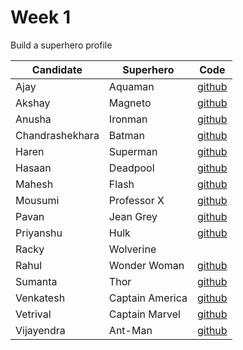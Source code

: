 # Week 1

Build a superhero profile

| Candidate | Superhero | Code |
| --------- | --------- | ---- |
| Ajay | Aquaman | [github](https://github.com/AjayPaudel3002/masai-week-1) |
| Akshay | Magneto | [github](https://github.com/AkshayKanna/masai-week-1) |
| Anusha | Ironman | [github](https://github.com/AnushaRImdapur/Masai_Week1) |
| Chandrashekhara | Batman | [github](https://github.com/Chandra6160/masai-week-1) |
| Haren | Superman | [github](https://github.com/hc1997/masai-week-1) |
| Hasaan | Deadpool | [github](https://github.com/mohamedhassanmn/masai-week-1) |
| Mahesh | Flash | [github](https://github.com/mahi-mp/masai-week-1) |
| Mousumi | Professor X | [github](https://github.com/mousumiahmed/masasi-week-1) |
| Pavan | Jean Grey | [github](https://github.com/Pavanpatil08/masai-week-1) |
| Priyanshu | Hulk | [github](https://github.com/priyanshu-09/projects) |
| Racky | Wolverine | |
| Rahul | Wonder Woman | [github](https://github.com/RaulB-masai/masai-week-1) |
| Sumanta | Thor | [github](https://github.com/Sumanta-123/masai-week-1) |
| Venkatesh | Captain America | [github](https://github.com/kesh201984/masai-week-1) |
| Vetrival | Captain Marvel | [github](https://github.com/vetrivelcsamy/masai-week-1) |
| Vijayendra | Ant-Man | [github](https://github.com/vizz-bob/masai-week-1) |
